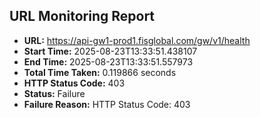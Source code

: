 ## URL Monitoring Report

- **URL:** https://api-gw1-prod1.fisglobal.com/gw/v1/health
- **Start Time:** 2025-08-23T13:33:51.438107
- **End Time:** 2025-08-23T13:33:51.557973
- **Total Time Taken:** 0.119866 seconds
- **HTTP Status Code:** 403
- **Status:** Failure
- **Failure Reason:** HTTP Status Code: 403
